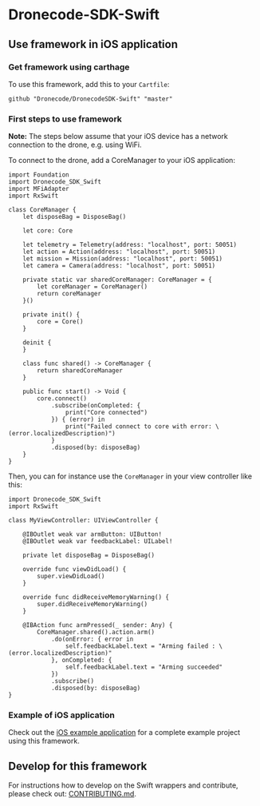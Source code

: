 # Dronecode-SDK-Swift

## Use framework in iOS application

### Get framework using carthage

To use this framework, add this to your `Cartfile`:

```
github "Dronecode/DronecodeSDK-Swift" "master"
```

### First steps to use framework

**Note:** The steps below assume that your iOS device has a network connection to the drone, e.g. using WiFi.

To connect to the drone, add a CoreManager to your iOS application:

```
import Foundation
import Dronecode_SDK_Swift
import MFiAdapter
import RxSwift

class CoreManager {
    let disposeBag = DisposeBag()

    let core: Core

    let telemetry = Telemetry(address: "localhost", port: 50051)
    let action = Action(address: "localhost", port: 50051)
    let mission = Mission(address: "localhost", port: 50051)
    let camera = Camera(address: "localhost", port: 50051)

    private static var sharedCoreManager: CoreManager = {
        let coreManager = CoreManager()
        return coreManager
    }()

    private init() {
        core = Core()
    }

    deinit {
    }

    class func shared() -> CoreManager {
        return sharedCoreManager
    }

    public func start() -> Void {
        core.connect()
            .subscribe(onCompleted: {
                print("Core connected")
            }) { (error) in
                print("Failed connect to core with error: \(error.localizedDescription)")
            }
            .disposed(by: disposeBag)
    }
}
```

Then, you can for instance use the `CoreManager` in your view controller like this:
```
import Dronecode_SDK_Swift
import RxSwift

class MyViewController: UIViewController {

    @IBOutlet weak var armButton: UIButton!
    @IBOutlet weak var feedbackLabel: UILabel!

    private let disposeBag = DisposeBag()

    override func viewDidLoad() {
        super.viewDidLoad()
    }

    override func didReceiveMemoryWarning() {
        super.didReceiveMemoryWarning()
    }

    @IBAction func armPressed(_ sender: Any) {
        CoreManager.shared().action.arm()
            .do(onError: { error in
                self.feedbackLabel.text = "Arming failed : \(error.localizedDescription)"
            }, onCompleted: {
                self.feedbackLabel.text = "Arming succeeded"
            })
            .subscribe()
            .disposed(by: disposeBag)
}
```

### Example of iOS application

Check out the [iOS example application](https://github.com/Dronecode/DronecodeSDK-Swift-Example) for a complete example project using this framework.

## Develop for this framework

For instructions how to develop on the Swift wrappers and contribute, please check out:
[CONTRIBUTING.md](CONTRIBUTING.md).

